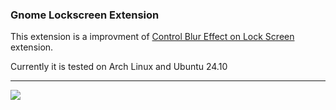 ### Gnome Lockscreen Extension

This extension is a improvment of [Control Blur Effect on Lock Screen](https://github.com/PRATAP-KUMAR/control-blur-effect-on-lockscreen) extension.

Currently it is tested on Arch Linux and Ubuntu 24.10

<hr/>

<a href="https://www.buymeacoffee.com/pratappanabaka"><img src="https://img.buymeacoffee.com/button-api/?text=Buy me a coffee&emoji=☕&slug=pratappanabaka&button_colour=FFDD00&font_colour=000000&font_family=Lato&outline_colour=000000&coffee_colour=ffffff" /></a>